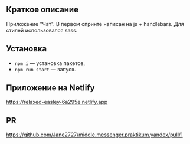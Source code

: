 
## Краткое описание

Приложение "Чат".
В первом спринте написан на js + handlebars.
Для стилей использовался sass.

## Установка

- `npm i` — установка пакетов,
- `npm run start` — запуск.

## Приложение на Netlify

https://relaxed-easley-6a295e.netlify.app

## PR

https://github.com/Jane2727/middle.messenger.praktikum.yandex/pull/1

